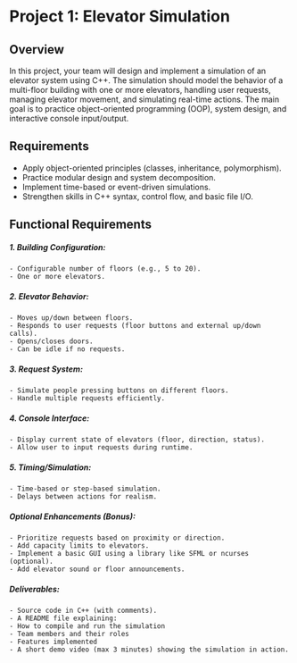 # Project 1: Elevator Simulation

## Overview

In this project, your team will design and implement a simulation of an elevator system using C++. 
The simulation should model the behavior of a multi-floor building with one or more elevators, handling 
user requests, managing elevator movement, and simulating real-time actions. The main goal is to 
practice object-oriented programming (OOP), system design, and interactive console input/output.

## Requirements

- Apply object-oriented principles (classes, inheritance, polymorphism).
- Practice modular design and system decomposition.
- Implement time-based or event-driven simulations.
- Strengthen skills in C++ syntax, control flow, and basic file I/O.

## Functional Requirements

##### 1. Building Configuration:

    - Configurable number of floors (e.g., 5 to 20).
    - One or more elevators.

##### 2. Elevator Behavior:

    - Moves up/down between floors.
    - Responds to user requests (floor buttons and external up/down calls).
    - Opens/closes doors.
    - Can be idle if no requests. 

##### 3. Request System:

    - Simulate people pressing buttons on different floors.
    - Handle multiple requests efficiently.

##### 4. Console Interface:

    - Display current state of elevators (floor, direction, status).
    - Allow user to input requests during runtime.

##### 5. Timing/Simulation:

    - Time-based or step-based simulation.
    - Delays between actions for realism.

##### Optional Enhancements (Bonus):

    - Prioritize requests based on proximity or direction.
    - Add capacity limits to elevators.
    - Implement a basic GUI using a library like SFML or ncurses (optional).
    - Add elevator sound or floor announcements.

##### Deliverables:

    - Source code in C++ (with comments).
    - A README file explaining:
    - How to compile and run the simulation
    - Team members and their roles
    - Features implemented
    - A short demo video (max 3 minutes) showing the simulation in action.